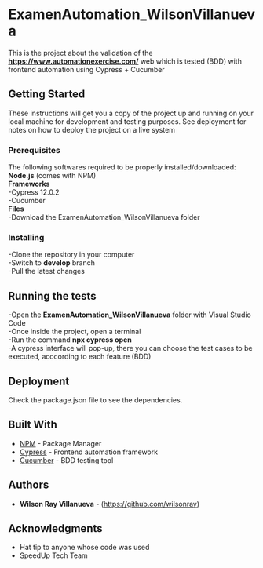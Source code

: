 # ExamenAutomation_WilsonVillanueva

This is the project about the validation of the **https://www.automationexercise.com/** web which is tested (BDD) with frontend automation using Cypress + Cucumber

## Getting Started

These instructions will get you a copy of the project up and running on your local machine for development and testing purposes. See deployment for notes on how to deploy the project on a live system

### Prerequisites

The following softwares required to be properly installed/downloaded: <br />
**Node.js** (comes with NPM) <br />
**Frameworks** <br />
-Cypress 12.0.2 <br />
-Cucumber <br />
**Files** <br />
-Download the ExamenAutomation_WilsonVillanueva folder <br />

### Installing

-Clone the repository in your computer <br />
-Switch to **develop** branch <br />
-Pull the latest changes <br />

## Running the tests

-Open the **ExamenAutomation_WilsonVillanueva** folder with Visual Studio Code <br />
-Once inside the project, open a terminal <br />
-Run the command **npx cypress open** <br />
-A cypress interface will pop-up, there you can choose the test cases to be executed, acocording to each feature (BDD) <br />

## Deployment

Check the package.json file to see the dependencies.

## Built With

* [NPM](https://docs.npmjs.com/about-npm) - Package Manager
* [Cypress](https://www.cypress.io/) - Frontend automation framework
* [Cucumber](https://cucumber.io/) - BDD testing tool

## Authors

* **Wilson Ray Villanueva** - (https://github.com/wilsonray)

## Acknowledgments

* Hat tip to anyone whose code was used
* SpeedUp Tech Team
